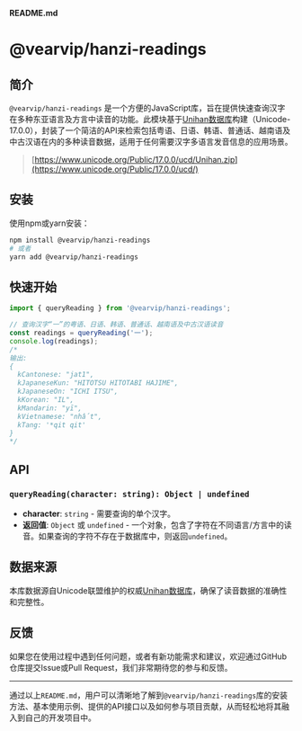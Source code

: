 **README.md**

# @vearvip/hanzi-readings

## 简介

`@vearvip/hanzi-readings` 是一个方便的JavaScript库，旨在提供快速查询汉字在多种东亚语言及方言中读音的功能。此模块基于[Unihan数据库](https://www.unicode.org/charts/unihan.html)构建（Unicode-17.0.0），封装了一个简洁的API来检索包括粤语、日语、韩语、普通话、越南语及中古汉语在内的多种读音数据，适用于任何需要汉字多语言发音信息的应用场景。
> [https://www.unicode.org/Public/17.0.0/ucd/Unihan.zip](https://www.unicode.org/Public/17.0.0/ucd/)

## 安装

使用npm或yarn安装：

```bash
npm install @vearvip/hanzi-readings
# 或者
yarn add @vearvip/hanzi-readings
```

## 快速开始

```javascript
import { queryReading } from '@vearvip/hanzi-readings';

// 查询汉字“一”的粤语、日语、韩语、普通话、越南语及中古汉语读音
const readings = queryReading('一');
console.log(readings);
/*
输出:
{
  kCantonese: "jat1",
  kJapaneseKun: "HITOTSU HITOTABI HAJIME",
  kJapaneseOn: "ICHI ITSU",
  kKorean: "IL",
  kMandarin: "yī",
  kVietnamese: "nhất",
  kTang: '*qit qit'
}
*/
```

## API

### `queryReading(character: string): Object | undefined`

- **character**: `string` - 需要查询的单个汉字。
- **返回值**: `Object` 或 `undefined` - 一个对象，包含了字符在不同语言/方言中的读音。如果查询的字符不存在于数据库中，则返回`undefined`。

## 数据来源

本库数据源自Unicode联盟维护的权威[Unihan数据库](https://www.unicode.org/charts/unihan.html)，确保了读音数据的准确性和完整性。

## 反馈
如果您在使用过程中遇到任何问题，或者有新功能需求和建议，欢迎通过GitHub仓库提交Issue或Pull Request，我们非常期待您的参与和反馈。

---

通过以上`README.md`，用户可以清晰地了解到`@vearvip/hanzi-readings`库的安装方法、基本使用示例、提供的API接口以及如何参与项目贡献，从而轻松地将其融入到自己的开发项目中。